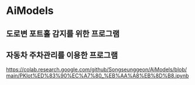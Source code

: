 # AiModels

## 도로변 포트홀 감지를 위한 프로그램

## 자동차 주차관리를 이용한 프로그램
https://colab.research.google.com/github/Songseunggeon/AiModels/blob/main/PKlot%ED%83%90%EC%A7%80_%EB%AA%A8%EB%8D%B8.ipynb
